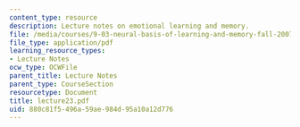 ```yaml
---
content_type: resource
description: Lecture notes on emotional learning and memory.
file: /media/courses/9-03-neural-basis-of-learning-and-memory-fall-2007/880c81f5496a59ae984d95a10a12d776_lecture23.pdf
file_type: application/pdf
learning_resource_types:
- Lecture Notes
ocw_type: OCWFile
parent_title: Lecture Notes
parent_type: CourseSection
resourcetype: Document
title: lecture23.pdf
uid: 880c81f5-496a-59ae-984d-95a10a12d776
---
```

